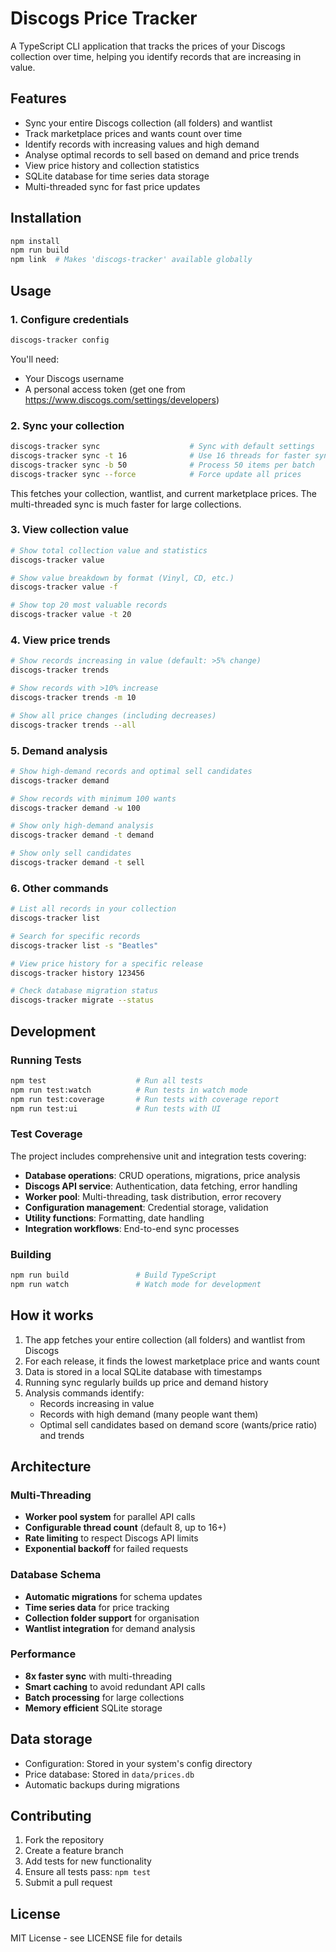 # Discogs Price Tracker

A TypeScript CLI application that tracks the prices of your Discogs collection over time, helping you identify records that are increasing in value.

## Features

- Sync your entire Discogs collection (all folders) and wantlist
- Track marketplace prices and wants count over time
- Identify records with increasing values and high demand
- Analyse optimal records to sell based on demand and price trends
- View price history and collection statistics
- SQLite database for time series data storage
- Multi-threaded sync for fast price updates

## Installation

```bash
npm install
npm run build
npm link  # Makes 'discogs-tracker' available globally
```

## Usage

### 1. Configure credentials

```bash
discogs-tracker config
```

You'll need:
- Your Discogs username
- A personal access token (get one from https://www.discogs.com/settings/developers)

### 2. Sync your collection

```bash
discogs-tracker sync                    # Sync with default settings
discogs-tracker sync -t 16              # Use 16 threads for faster sync
discogs-tracker sync -b 50              # Process 50 items per batch
discogs-tracker sync --force            # Force update all prices
```

This fetches your collection, wantlist, and current marketplace prices. The multi-threaded sync is much faster for large collections.

### 3. View collection value

```bash
# Show total collection value and statistics
discogs-tracker value

# Show value breakdown by format (Vinyl, CD, etc.)
discogs-tracker value -f

# Show top 20 most valuable records
discogs-tracker value -t 20
```

### 4. View price trends

```bash
# Show records increasing in value (default: >5% change)
discogs-tracker trends

# Show records with >10% increase
discogs-tracker trends -m 10

# Show all price changes (including decreases)
discogs-tracker trends --all
```

### 5. Demand analysis

```bash
# Show high-demand records and optimal sell candidates
discogs-tracker demand

# Show records with minimum 100 wants
discogs-tracker demand -w 100

# Show only high-demand analysis
discogs-tracker demand -t demand

# Show only sell candidates
discogs-tracker demand -t sell
```

### 6. Other commands

```bash
# List all records in your collection
discogs-tracker list

# Search for specific records
discogs-tracker list -s "Beatles"

# View price history for a specific release
discogs-tracker history 123456

# Check database migration status
discogs-tracker migrate --status
```

## Development

### Running Tests

```bash
npm test                    # Run all tests
npm run test:watch          # Run tests in watch mode
npm run test:coverage       # Run tests with coverage report
npm run test:ui             # Run tests with UI
```

### Test Coverage

The project includes comprehensive unit and integration tests covering:

- **Database operations**: CRUD operations, migrations, price analysis
- **Discogs API service**: Authentication, data fetching, error handling
- **Worker pool**: Multi-threading, task distribution, error recovery
- **Configuration management**: Credential storage, validation
- **Utility functions**: Formatting, date handling
- **Integration workflows**: End-to-end sync processes

### Building

```bash
npm run build               # Build TypeScript
npm run watch               # Watch mode for development
```

## How it works

1. The app fetches your entire collection (all folders) and wantlist from Discogs
2. For each release, it finds the lowest marketplace price and wants count
3. Data is stored in a local SQLite database with timestamps
4. Running sync regularly builds up price and demand history
5. Analysis commands identify:
   - Records increasing in value
   - Records with high demand (many people want them)
   - Optimal sell candidates based on demand score (wants/price ratio) and trends

## Architecture

### Multi-Threading
- **Worker pool system** for parallel API calls
- **Configurable thread count** (default 8, up to 16+)
- **Rate limiting** to respect Discogs API limits
- **Exponential backoff** for failed requests

### Database Schema
- **Automatic migrations** for schema updates
- **Time series data** for price tracking
- **Collection folder support** for organisation
- **Wantlist integration** for demand analysis

### Performance
- **8x faster sync** with multi-threading
- **Smart caching** to avoid redundant API calls
- **Batch processing** for large collections
- **Memory efficient** SQLite storage

## Data storage

- Configuration: Stored in your system's config directory
- Price database: Stored in `data/prices.db`
- Automatic backups during migrations

## Contributing

1. Fork the repository
2. Create a feature branch
3. Add tests for new functionality
4. Ensure all tests pass: `npm test`
5. Submit a pull request

## License

MIT License - see LICENSE file for details